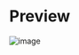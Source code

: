 # Preview
![image](https://github.com/user-attachments/assets/66ca6667-dda6-42c4-acfd-19ea82b13fae)
